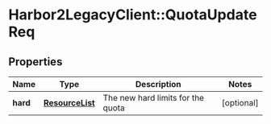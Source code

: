 # Harbor2LegacyClient::QuotaUpdateReq

## Properties
Name | Type | Description | Notes
------------ | ------------- | ------------- | -------------
**hard** | [**ResourceList**](ResourceList.md) | The new hard limits for the quota | [optional] 


